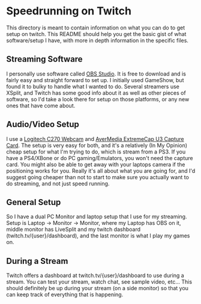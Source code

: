 # Speedrunning on Twitch

This directory is meant to contain information on what you can do to get setup
on twitch. This README should help you get the basic gist of what software/setup
I have, with more in depth information in the specific files.

## Streaming Software

I personally use software called [OBS Studio][1]. It is free to download and is
fairly easy and straight forward to set up. I initially used GameShow, but found
it to bulky to handle what I wanted to do. Several streamers use XSplit, and
Twitch has some good info about it as well as other pieces of software, so I'd
take a look there for setup on those platforms, or any new ones that have come
about.

## Audio/Video Setup

I use a [Logitech C270 Webcam][2] and [AverMedia ExtremeCap U3 Capture Card][3].
The setup is very easy for both, and it's a relatively (In My Opinion) cheap
setup for what I'm trying to do, which is stream from a PS3. If you have a 
PS4/XBone or do PC gaming/Emulators, you won't need the capture card. You might
also be able to get away with your laptops camera if the positioning works for
you. Really it's all about what you are going for, and I'd suggest going cheaper
than not to start to make sure you actually want to do streaming, and not just
speed running.

## General Setup

So I have a dual PC Monitor and laptop setup that I use for my streaming. Setup
is Laptop -> Monitor -> Monitor, where my Laptop has OBS on it, middle monitor
has LiveSplit and my twitch dashboard (twitch.tv/{user}/dashboard), and the last
monitor is what I play my games on.

## During a Stream

Twitch offers a dashboard at twitch.tv/{user}/dashboard to use during a stream.
You can test your stream, watch chat, see sample video, etc... This should
definitely be up during your stream (on a side monitor) so that you can keep
track of everything that is happening.

[1]: http://www.gameshow.net/
[2]: https://www.amazon.com/gp/product/B004FHO5Y6/ref=oh_aui_detailpage_o00_s00?ie=UTF8&psc=1
[3]: https://www.amazon.com/gp/product/B00G9QTUVE/ref=oh_aui_detailpage_o01_s00?ie=UTF8&psc=1
